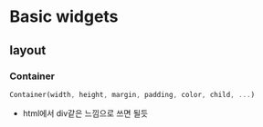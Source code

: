 # Basic widgets

## layout

### Container
```dart
Container(width, height, margin, padding, color, child, ...)
```
- html에서 div같은 느낌으로 쓰면 될듯
